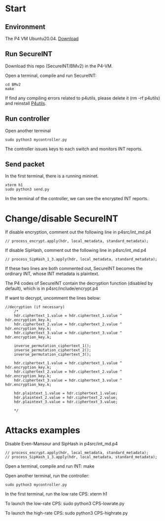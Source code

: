 # Start

## Environment
The P4 VM Ubuntu20.04. [Download](https://github.com/p4lang/tutorials?tab=readme-ov-file)

## Run SecureINT

Download this repo (SecureINT/BMv2) in the P4-VM.

Open a terminal, compile and run SecureINT:

    cd BMv2
    make

If find any compiling errors related to p4utils, please delete it (rm -rf p4utils) and reinstall [P4utils](https://nsg-ethz.github.io/p4-utils/installation.html). 

## Run controller

Open another terminal

    sudo python3 mycontroller.py

The controller issues keys to each switch and monitors INT reports.

## Send packet

In the first terminal, there is a running mininet. 

    xterm h1
    sudo python3 send.py

In the terminal of the controller, we can see the encrypted INT reports.

# Change/disable SecureINT

If disable encryption, comment out the following line in p4src/int_md.p4

    // process_encrypt.apply(hdr, local_metadata, standard_metadata);

If disable SipHash, comment out the following line in p4src/int_md.p4

    // process_SipHash_1_3.apply(hdr, local_metadata, standard_metadata);

If these two lines are both commented out, SecureINT becomes the ordinary INT, whose INT metadata is plaintext.

The P4 codes of SecureINT contain the decryption function (disabled by default), which is in p4src/include/encrypt.p4

If want to decrypt, uncomment the lines below:

    //decryption (if necessary)
        /*
        hdr.ciphertext_1.value = hdr.ciphertext_1.value ^ hdr.encryption_key.k;
        hdr.ciphertext_2.value = hdr.ciphertext_2.value ^ hdr.encryption_key.k;
        hdr.ciphertext_3.value = hdr.ciphertext_3.value ^ hdr.encryption_key.k;

        inverse_permutation_ciphertext_1();
        inverse_permutation_ciphertext_2();
        inverse_permutation_ciphertext_3();

        hdr.ciphertext_1.value = hdr.ciphertext_1.value ^ hdr.encryption_key.k;
        hdr.ciphertext_2.value = hdr.ciphertext_2.value ^ hdr.encryption_key.k;
        hdr.ciphertext_3.value = hdr.ciphertext_3.value ^ hdr.encryption_key.k;

        hdr.plaintext_1.value = hdr.ciphertext_1.value;
        hdr.plaintext_2.value = hdr.ciphertext_2.value;
        hdr.plaintext_3.value = hdr.ciphertext_3.value;

        */

# Attacks examples

Disable Even-Mansour and SipHash in p4src/int_md.p4

    // process_encrypt.apply(hdr, local_metadata, standard_metadata);
    // process_SipHash_1_3.apply(hdr, local_metadata, standard_metadata);

Open a terminal, compile and run INT:
    make

Open another terminal, run the controller:

    sudo python3 mycontroller.py
    
In the first terminal, run the low rate CPS:
    xterm h1

To launch the low-rate CPS:
    sudo python3 CPS-lowrate.py

To launch the high-rate CPS:
    sudo python3 CPS-highrate.py


    
